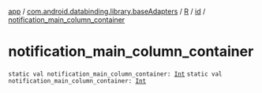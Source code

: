 [app](../../../index.md) / [com.android.databinding.library.baseAdapters](../../index.md) / [R](../index.md) / [id](index.md) / [notification_main_column_container](./notification_main_column_container.md)

# notification_main_column_container

`static val notification_main_column_container: `[`Int`](https://kotlinlang.org/api/latest/jvm/stdlib/kotlin/-int/index.html)
`static val notification_main_column_container: `[`Int`](https://kotlinlang.org/api/latest/jvm/stdlib/kotlin/-int/index.html)